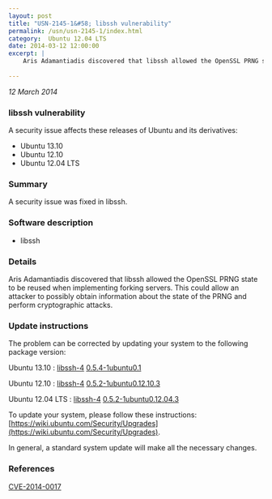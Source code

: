 ```yaml
---
layout: post
title: "USN-2145-1&#58; libssh vulnerability"
permalink: /usn/usn-2145-1/index.html
category:  Ubuntu 12.04 LTS
date: 2014-03-12 12:00:00
excerpt: |
    Aris Adamantiadis discovered that libssh allowed the OpenSSL PRNG state to be reused when implementing forking servers. This could allow an attacker to possibly obtain information about the state of the PRNG and perform cryptographic attacks. 
    
--- 
```

 
 

*12 March 2014*

### libssh vulnerability

A security issue affects these releases of Ubuntu and its derivatives:

* Ubuntu 13.10
* Ubuntu 12.10
* Ubuntu 12.04 LTS

### Summary

A security issue was fixed in libssh. 

### Software description

* libssh 

### Details

Aris Adamantiadis discovered that libssh allowed the OpenSSL PRNG state to be reused when implementing forking servers. This could allow an attacker to possibly obtain information about the state of the PRNG and perform cryptographic attacks. 

### Update instructions

The problem can be corrected by updating your system to the following package version:

Ubuntu 13.10
 : [libssh-4](https://launchpad.net/ubuntu/+source/libssh) <span> [0.5.4-1ubuntu0.1](https://launchpad.net/ubuntu/+source/libssh/0.5.4-1ubuntu0.1) </span> 

Ubuntu 12.10
 : [libssh-4](https://launchpad.net/ubuntu/+source/libssh) <span> [0.5.2-1ubuntu0.12.10.3](https://launchpad.net/ubuntu/+source/libssh/0.5.2-1ubuntu0.12.10.3) </span> 

Ubuntu 12.04 LTS
 : [libssh-4](https://launchpad.net/ubuntu/+source/libssh) <span> [0.5.2-1ubuntu0.12.04.3](https://launchpad.net/ubuntu/+source/libssh/0.5.2-1ubuntu0.12.04.3) </span> 

To update your system, please follow these instructions: [https://wiki.ubuntu.com/Security/Upgrades](https://wiki.ubuntu.com/Security/Upgrades).

In general, a standard system update will make all the necessary changes. 

### References

 
 [CVE-2014-0017](http://people.ubuntu.com/~ubuntu-security/cve/CVE-2014-0017)
 

